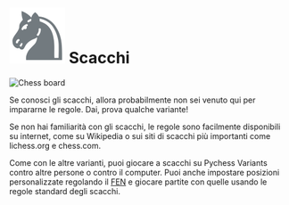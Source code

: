 # ![Chess](https://github.com/gbtami/pychess-variants/blob/master/static/icons/chess.svg) Scacchi

![Chess board](https://github.com/gbtami/pychess-variants/blob/master/static/images/CVariantsGuide/Chess.png?raw=true)

Se conosci gli scacchi, allora probabilmente non sei venuto qui per impararne le regole. Dai, prova qualche variante!

Se non hai familiarità con gli scacchi, le regole sono facilmente disponibili su internet, come su Wikipedia o sui siti di scacchi più importanti come lichess.org e chess.com.

Come con le altre varianti, puoi giocare a scacchi su Pychess Variants contro altre persone o contro il computer. Puoi anche impostare posizioni personalizzate regolando il [FEN](https://it.wikipedia.org/wiki/Notazione_Forsyth-Edwards) e giocare partite con quelle usando le regole standard degli scacchi.
